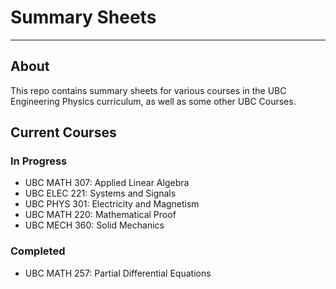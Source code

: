 # Summary Sheets
---
## About
This repo contains summary sheets for various courses in the UBC Engineering Physics curriculum, as well as some other UBC Courses.
## Current Courses
### In Progress
- UBC MATH 307: Applied Linear Algebra
- UBC ELEC 221: Systems and Signals
- UBC PHYS 301: Electricity and Magnetism
- UBC MATH 220: Mathematical Proof
- UBC MECH 360: Solid Mechanics
### Completed
- UBC MATH 257: Partial Differential Equations 

